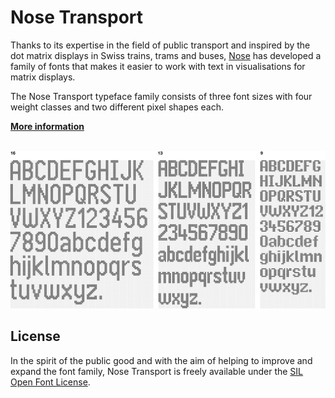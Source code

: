 # Nose Transport

Thanks to its expertise in the field of public transport and inspired by the dot matrix displays in Swiss trains, trams and buses, [Nose](https://nose.ch) has developed a family of fonts that makes it easier to work with text in visualisations for matrix displays.

The Nose Transport typeface family consists of three font sizes with four weight classes and two different pixel shapes each.

[**More information**](https://nose-design.github.io/Nose-Transport/)

<br>

<picture>
  <source media="(prefers-color-scheme: dark)" srcset="https://raw.githubusercontent.com/Nose-Design/Nose-Transport/main/misc/intro-dark.png">
  <source media="(prefers-color-scheme: light)" srcset="https:/raw.githubusercontent.com/Nose-Design/Nose-Transport/main/misc/intro-light.png">
  <img alt="Sample" src="https://raw.githubusercontent.com/Nose-Design/Nose-Transport/main/misc/intro-light.png">
</picture>

## License

In the spirit of the public good and with the aim of helping to improve and expand the font family, Nose Transport is freely available under the [SIL Open Font License](https://openfontlicense.org).
